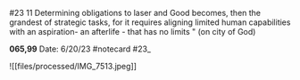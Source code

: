 #23
11 Determining obligations to laser and Good becomes, then the grandest of strategic tasks, for it requires aligning limited human capabilities with an aspiration- an afterlife - that has no limits "
(on city of God)


**065,99** 
Date: 6/20/23
 #notecard
 #23_ 

![[files/processed/IMG_7513.jpeg]]